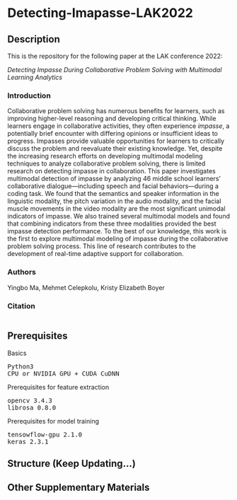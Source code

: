 <h1>Detecting-Imapasse-LAK2022</h1>

<h2>Description</h2>
<p>This is the repository for the following paper at the LAK conference 2022:</p> 
<p><em>Detecting Impasse During Collaborative Problem Solving with Multimodal Learning Analytics</em></p>

<h3>Introduction</h3>
<p>Collaborative problem solving has numerous benefits for learners, such as improving higher-level reasoning and developing critical
thinking. While learners engage in collaborative activities, they often experience <em>impasse</em>, a potentially brief encounter with differing
opinions or insufficient ideas to progress. Impasses provide valuable opportunities for learners to critically discuss the problem and reevaluate
their existing knowledge. Yet, despite the increasing research efforts on developing multimodal modeling techniques to analyze
collaborative problem solving, there is limited research on detecting impasse in collaboration. This paper investigates multimodal
detection of impasse by analyzing 46 middle school learners’ collaborative dialogue—including speech and facial behaviors—during a
coding task. We found that the semantics and speaker information in the linguistic modality, the pitch variation in the audio modality,
and the facial muscle movements in the video modality are the most significant unimodal indicators of impasse. We also trained
several multimodal models and found that combining indicators from these three modalities provided the best impasse detection
performance. To the best of our knowledge, this work is the first to explore multimodal modeling of impasse during the collaborative
problem solving process. This line of research contributes to the development of real-time adaptive support for collaboration.</p>

<h3>Authors</h3>
Yingbo Ma, Mehmet Celepkolu, Kristy Elizabeth Boyer

<h3>Citation</h3>
<pre></pre>

<h2>Prerequisites</h2>
<p>Basics</p>
<pre>
Python3 
CPU or NVIDIA GPU + CUDA CuDNN
</pre>
<p>Prerequisites for feature extraction</p>
<pre>
opencv 3.4.3
librosa 0.8.0
</pre>
<p>Prerequisites for model training</p>
<pre>
tensowflow-gpu 2.1.0
keras 2.3.1
</pre>

<h2>Structure (Keep Updating...)</h2>

<h2>Other Supplementary Materials</h2>
<p></p>